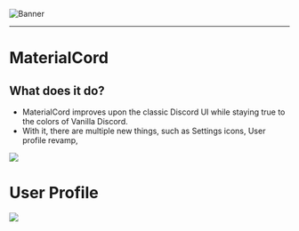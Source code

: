 ![Banner](https://raw.githack.com/TBDG5310/BetterDiscord/master/Themes/MaterialCord/assets/banner.png)

---

# MaterialCord
## What does it do?
- MaterialCord improves upon the classic Discord UI while staying true to the colors of Vanilla Discord.
- With it, there are multiple new things, such as Settings icons, User profile revamp, 
<img src="https://imgur.com/KozdxzZ.png">

# User Profile
<img src="https://imgur.com/9eXJBtE.png">
